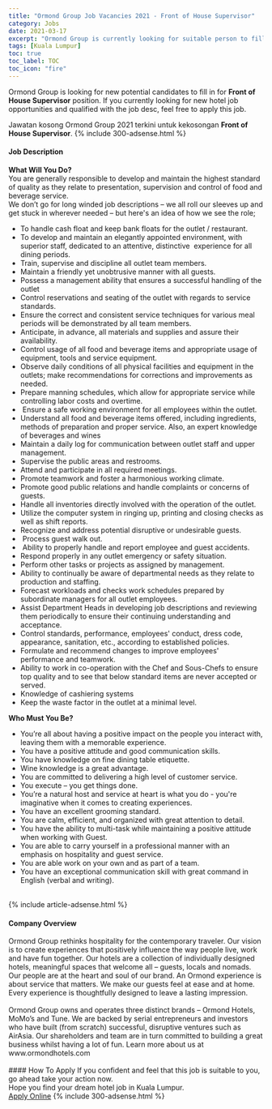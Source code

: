 ```yaml
---
title: "Ormond Group Job Vacancies 2021 - Front of House Supervisor" 
category: Jobs 
date: 2021-03-17 
excerpt: "Ormond Group is currently looking for suitable person to fill in the Front of House Supervisor which positioned at Kuala Lumpur" 
tags: [Kuala Lumpur] 
toc: true 
toc_label: TOC 
toc_icon: "fire" 
--- 
```


<p>Ormond Group is looking for new potential candidates to fill in for <b>Front of House Supervisor</b> position. If you currently looking for new hotel job opportunities and qualified with the job desc, feel free to apply this job.
</p>Jawatan kosong Ormond Group 2021 terkini untuk kekosongan <b>Front of House Supervisor</b>. 
{% include 300-adsense.html %} 
<div><div><h4>Job Description</h4></div><div><div><span><div><div><div><strong>What Will You Do?</strong><br>You are generally responsible to develop and maintain the highest standard of quality as they relate to presentation, supervision and control of food and beverage service.<br>We don&#8217;t go for long winded job descriptions &#8211; we all roll our sleeves up and get stuck in wherever needed &#8211; but here's an idea of how we see the role;</div><ul><li>To handle cash float and keep bank floats for the outlet / restaurant.</li><li>To develop and maintain an elegantly appointed environment, with superior staff, dedicated to an attentive, distinctive&#160; experience for all dining periods.</li><li>Train, supervise and discipline all outlet team members.</li><li>Maintain a friendly yet unobtrusive manner with all guests.</li><li>Possess a management ability that ensures a successful handling of the outlet</li><li>Control reservations and seating of the outlet with regards to service standards.</li><li>Ensure the correct and consistent service techniques for various meal periods will be demonstrated by all team members.</li><li>Anticipate, in advance, all materials and supplies and assure their availability.</li><li>Control usage of all food and beverage items and appropriate usage of equipment, tools and service equipment.</li><li>Observe daily conditions of all physical facilities and equipment in the outlets; make recommendations for corrections and improvements as needed.</li><li>Prepare manning schedules, which allow for appropriate service while controlling labor costs and overtime.</li><li>&#160;Ensure a safe working environment for all employees within the outlet.</li><li>Understand all food and beverage items offered, including ingredients, methods of preparation and proper service. Also, an expert knowledge of beverages and wines</li><li>Maintain a daily log for communication between outlet staff and upper management.</li><li>Supervise the public areas and restrooms.</li><li>Attend and participate in all required meetings.</li><li>Promote teamwork and foster a harmonious working climate.</li><li>Promote good public relations and handle complaints or concerns of guests.</li><li>Handle all inventories directly involved with the operation of the outlet.</li><li>Utilize the computer system in ringing up, printing and closing checks as well as shift reports.</li><li>Recognize and address potential disruptive or undesirable guests.</li><li>&#160;Process guest walk out.</li><li>&#160;Ability to properly handle and report employee and guest accidents.</li><li>Respond properly in any outlet emergency or safety situation.</li><li>Perform other tasks or projects as assigned by management.</li><li>Ability to continually be aware of departmental needs as they relate to production and staffing.</li><li>Forecast workloads and checks work schedules prepared by subordinate managers for all outlet employees.</li><li>Assist Department Heads in developing job descriptions and reviewing them periodically to ensure their continuing understanding and acceptance.</li><li>Control standards, performance, employees' conduct, dress code, appearance, sanitation, etc., according to established policies.</li><li>Formulate and recommend changes to improve employees' performance and teamwork.</li><li>Ability to work in co-operation with the Chef and Sous-Chefs to ensure top quality and to see that below standard items are never accepted or served.</li><li>Knowledge of cashiering systems</li><li>Keep the waste factor in the outlet at a minimal level.</li></ul><div><strong>Who Must You Be?</strong></div><ul><li>You&#8217;re all about having a positive impact on the people you interact with, leaving them with a memorable experience.</li><li>You have a positive attitude and good communication skills.</li><li>You have knowledge on fine dining table etiquette.</li><li>Wine knowledge is a great advantage.</li><li>You are committed to delivering a high level of customer service.</li><li>You execute &#8211; you get things done.</li><li>You&#8217;re a natural host and service at heart is what you do - you're imaginative when it comes to creating experiences.</li><li>You have an excellent grooming standard.</li><li>You are calm, efficient, and organized with great attention to detail.</li><li>You have the ability to multi-task while maintaining a positive attitude when working with Guest.</li><li>You are able to carry yourself in a professional manner with an emphasis on hospitality and guest service.</li><li>You are able work on your own and as part of a team.</li><li>You have an exceptional communication skill with great command in English (verbal and writing).<br>&#160;</li></ul></div></div></span></div></div></div> 
{% include article-adsense.html %} 
<div><div><h4>Company Overview</h4></div><div><div><span><div><div>
	Ormond Group rethinks hospitality for the contemporary traveler. Our vision is to create experiences that positively influence the way people live, work and have fun together. Our hotels are a collection of individually designed hotels, meaningful spaces that welcome all &#8211; guests, locals and nomads. Our people are at the heart and soul of our brand. An Ormond experience is about service that matters. We make our guests feel at ease and at home. Every experience is thoughtfully designed to leave a lasting impression.<br>
<br>
	Ormond Group owns and operates three distinct brands &#8211; Ormond Hotels, MoMo&#8217;s and Tune. We are backed by serial entrepreneurs and investors who have built (from scratch) successful, disruptive ventures such as AirAsia. Our shareholders and team are in turn committed to building a great business whilst having a lot of fun. Learn more about us at www.ormondhotels.com<br>
	&#160;</div></div></span></div></div></div> 
#### How To Apply 
If you confident and feel that this job is suitable to you, go ahead take your action now. <br/> 
Hope you find your dream hotel job in Kuala Lumpur. <br/> 
<a href="https://www.jobstreet.com.my/en/job/front-of-house-supervisor-4500464?jobId=jobstreet-my-job-4500464" class="btn btn--info" target="_blank" rel="nofollow noopenner">Apply Online</a> 
{% include 300-adsense.html %} 